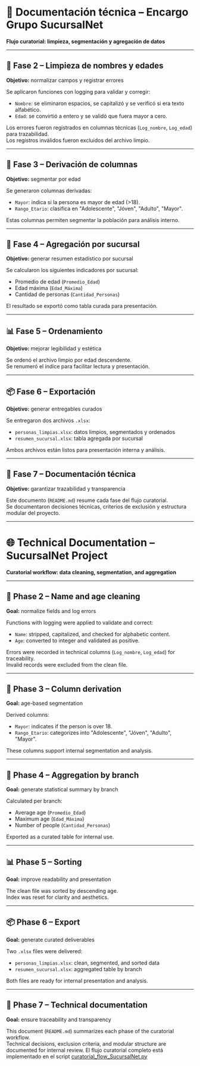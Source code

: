 # 📁 Documentación técnica – Encargo Grupo SucursalNet

**Flujo curatorial: limpieza, segmentación y agregación de datos**

---

## 🧼 Fase 2 – Limpieza de nombres y edades  
**Objetivo:** normalizar campos y registrar errores

Se aplicaron funciones con logging para validar y corregir:

- `Nombre`: se eliminaron espacios, se capitalizó y se verificó si era texto alfabético.
- `Edad`: se convirtió a entero y se validó que fuera mayor a cero.

Los errores fueron registrados en columnas técnicas (`Log_nombre`, `Log_edad`) para trazabilidad.  
Los registros inválidos fueron excluidos del archivo limpio.

---

## 🧪 Fase 3 – Derivación de columnas  
**Objetivo:** segmentar por edad

Se generaron columnas derivadas:

- `Mayor`: indica si la persona es mayor de edad (>18).
- `Rango_Etario`: clasifica en "Adolescente", "Jóven", "Adulto", "Mayor".

Estas columnas permiten segmentar la población para análisis interno.

---

## 🧮 Fase 4 – Agregación por sucursal  
**Objetivo:** generar resumen estadístico por sucursal

Se calcularon los siguientes indicadores por sucursal:

- Promedio de edad (`Promedio_Edad`)
- Edad máxima (`Edad_Máxima`)
- Cantidad de personas (`Cantidad_Personas`)

El resultado se exportó como tabla curada para presentación.

---

## 📊 Fase 5 – Ordenamiento  
**Objetivo:** mejorar legibilidad y estética

Se ordenó el archivo limpio por edad descendente.  
Se renumeró el índice para facilitar lectura y presentación.

---

## 📦 Fase 6 – Exportación  
**Objetivo:** generar entregables curados

Se entregaron dos archivos `.xlsx`:

- `personas_limpias.xlsx`: datos limpios, segmentados y ordenados
- `resumen_sucursal.xlsx`: tabla agregada por sucursal

Ambos archivos están listos para presentación interna y análisis.

---

## 📝 Fase 7 – Documentación técnica  
**Objetivo:** garantizar trazabilidad y transparencia

Este documento (`README.md`) resume cada fase del flujo curatorial.  
Se documentaron decisiones técnicas, criterios de exclusión y estructura modular del proyecto.

---

# 🌐 Technical Documentation – SucursalNet Project

**Curatorial workflow: data cleaning, segmentation, and aggregation**

---

## 🧼 Phase 2 – Name and age cleaning  
**Goal:** normalize fields and log errors

Functions with logging were applied to validate and correct:

- `Name`: stripped, capitalized, and checked for alphabetic content.
- `Age`: converted to integer and validated as positive.

Errors were recorded in technical columns (`Log_nombre`, `Log_edad`) for traceability.  
Invalid records were excluded from the clean file.

---

## 🧪 Phase 3 – Column derivation  
**Goal:** age-based segmentation

Derived columns:

- `Mayor`: indicates if the person is over 18.
- `Rango_Etario`: categorizes into "Adolescente", "Jóven", "Adulto", "Mayor".

These columns support internal segmentation and analysis.

---

## 🧮 Phase 4 – Aggregation by branch  
**Goal:** generate statistical summary by branch

Calculated per branch:

- Average age (`Promedio_Edad`)
- Maximum age (`Edad_Máxima`)
- Number of people (`Cantidad_Personas`)

Exported as a curated table for internal use.

---

## 📊 Phase 5 – Sorting  
**Goal:** improve readability and presentation

The clean file was sorted by descending age.  
Index was reset for clarity and aesthetics.

---

## 📦 Phase 6 – Export  
**Goal:** generate curated deliverables

Two `.xlsx` files were delivered:

- `personas_limpias.xlsx`: clean, segmented, and sorted data
- `resumen_sucursal.xlsx`: aggregated table by branch

Both files are ready for internal presentation and analysis.

---

## 📝 Phase 7 – Technical documentation  
**Goal:** ensure traceability and transparency

This document (`README.md`) summarizes each phase of the curatorial workflow.  
Technical decisions, exclusion criteria, and modular structure are documented for internal review.
El flujo curatorial completo está implementado en el script [curatorial_flow_SucursalNet.py](../curatorial_flow_SucursalNet.py)
